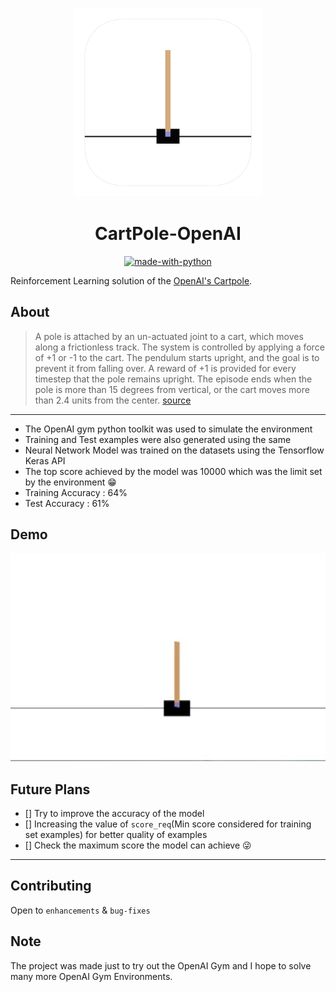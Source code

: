 
<h3 align="center">
  <img src="assets/cartpole.png" width=300px>
</h3>


<div align="center">

# CartPole-OpenAI

[![made-with-python](https://forthebadge.com/images/badges/made-with-python.svg)](https://www.python.org/)

</div>

Reinforcement Learning solution of the [OpenAI's Cartpole](https://gym.openai.com/envs/CartPole-v0/).


## About

> A pole is attached by an un-actuated joint to a cart, which moves along a frictionless track. The system is controlled by applying a force of +1 or -1 to the cart. The pendulum starts upright, and the goal is to prevent it from falling over. A reward of +1 is provided for every timestep that the pole remains upright. The episode ends when the pole is more than 15 degrees from vertical, or the cart moves more than 2.4 units from the center. [source](https://gym.openai.com/envs/CartPole-v0/)
------------------------------------------

- The OpenAI gym python toolkit was used to simulate the environment
- Training and Test examples were also generated using the same
- Neural Network Model was trained on the datasets using the Tensorflow Keras API
- The top score achieved by the model was 10000  which was the limit set by the environment 😁 
- Training Accuracy : 64%
- Test Accuracy : 61%
## Demo
<div align="center">
  <img src="assets/cartpole.gif" width=600px>
</div>

## Future Plans

- [] Try to improve the accuracy of the model
- [] Increasing the value of `score_req`(Min score considered for training set examples) for better quality of examples
- [] Check the maximum score the model can achieve 😜

------------------------------------------
## Contributing
Open to `enhancements` & `bug-fixes`
## Note
The project was made just to try out the OpenAI Gym and I hope to solve many more OpenAI Gym Environments.
